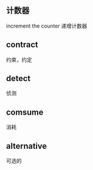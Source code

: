 ## 计数器
increment the counter 递增计数器

## contract
约束，约定

## detect
侦测

## comsume
消耗

## alternative
可选的